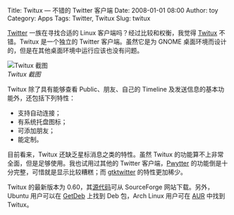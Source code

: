 Title: Twitux — 不错的 Twitter 客户端
Date: 2008-01-01 08:00
Author: toy
Category: Apps
Tags: Twitter, Twitux
Slug: twitux

[Twitter](http://twitter.com/) 一族在寻找合适的 Linux
客户端吗？经过比较和权衡，我觉得
[Twitux](http://live.gnome.org/DanielMorales/Twitux) 不错。Twitux
是一个独立的 Twitter 客户端。虽然它是为 GNOME
桌面环境而设计的，但是在其他桌面环境中运行应该也没有问题。

![Twitux 截图](http://i.linuxtoy.org/i/2008/01/twitux.png)  
*Twitux 截图*

Twitux 除了具有能够查看 Public、朋友、自己的 Timeline
及发送信息的基本功能外，还包括下列特性：

-   支持自动连接；
-   有系统托盘图标；
-   可添加朋友；
-   能定制。

目前看来，Twitux 还缺乏星标消息之类的特性。虽然 Twitux
的功能算不上非常全面，但是足够使用。我也试用过其他的 Twitter
客户端，[Pwytter](http://www.pwytter.com/)
的功能倒是十分完整，可惜就是显示比较糟糕；而
[gtktwitter](http://code.google.com/p/gtktwitter/) 的特性更加稀少。

Twitux 的最新版本为
0.60，其[源代码](http://downloads.sourceforge.net/twitux/twitux-0.60.tar.bz2)可从
SourceForge 网站下载。另外，Ubuntu 用户可以在
[GetDeb](http://www.getdeb.net/app.php?name=Twitux) 上找到 Deb 包，Arch
Linux 用户可在
[AUR](http://aur.archlinux.org/packages.php?do_Details=1&ID=12301&O=0&L=0&C=0&K=twitux&SB=n&SO=a&PP=25&do_MyPackages=0&do_Orphans=0&SeB=nd)
中找到 Twitux。
